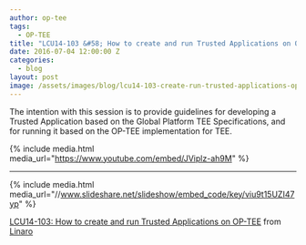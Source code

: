 ```yaml
---
author: op-tee
tags:
  - OP-TEE
title: "LCU14-103 &#58; How to create and run Trusted Applications on OP-TEE"
date: 2016-07-04 12:00:00 Z
categories:
  - blog
layout: post
image: /assets/images/blog/lcu14-103-create-run-trusted-applications-op-tee-image.jpg
---
```


The intention with this session is to provide guidelines for developing a Trusted Application based on the Global Platform TEE Specifications, and for running it based on the OP-TEE implementation for TEE.

{% include media.html media_url="https://www.youtube.com/embed/JViplz-ah9M" %}

---

{% include media.html media_url="//www.slideshare.net/slideshow/embed_code/key/viu9t15UZI47yp" %}

[LCU14-103: How to create and run Trusted Applications on OP-TEE](https://www.slideshare.net/linaroorg/lcu14103-how-to-create-and-run-trusted-applications-on-optee) from [Linaro](http://www.slideshare.net/linaroorg)
